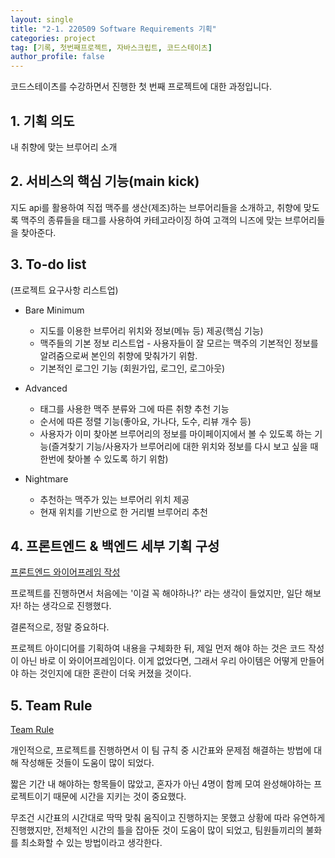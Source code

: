 ```yaml
---
layout: single
title: "2-1. 220509 Software Requirements 기획"
categories: project
tag: [기록, 첫번째프로젝트, 자바스크립트, 코드스테이츠]
author_profile: false
---
```


코드스테이츠를 수강하면서 진행한 첫 번째 프로젝트에 대한 과정입니다.

## 1. 기획 의도

내 취향에 맞는 브루어리 소개

## 2. 서비스의 핵심 기능(main kick)

지도 api를 활용하여 직접 맥주를 생산(제조)하는 브루어리들을 소개하고, 취향에 맞도록 맥주의 종류들을 태그를 사용하여 카테고라이징 하여 고객의 니즈에 맞는 브루어리들을 찾아준다.

## 3. To-do list

(프로젝트 요구사항 리스트업)

- Bare Minimum

  - 지도를 이용한 브루어리 위치와 정보(메뉴 등) 제공(핵심 기능)
  - 맥주들의 기본 정보 리스트업 - 사용자들이 잘 모르는 맥주의 기본적인 정보를 알려줌으로써 본인의 취향에 맞춰가기 위함.
  - 기본적인 로그인 기능 (회원가입, 로그인, 로그아웃)

- Advanced

  - 태그를 사용한 맥주 분류와 그에 따른 취향 추천 기능
  - 순서에 따른 정렬 기능(좋아요, 가나다, 도수, 리뷰 개수 등)
  - 사용자가 이미 찾아본 브루어리의 정보를 마이페이지에서 볼 수 있도록 하는 기능(즐겨찾기 기능/사용자가 브루어리에 대한 위치와 정보를 다시 보고 싶을 때 한번에 찾아볼 수 있도록 하기 위함)

- Nightmare

  - 추천하는 맥주가 있는 브루어리 위치 제공
  - 현재 위치를 기반으로 한 거리별 브루어리 추천

## 4. 프론트엔드 & 백엔드 세부 기획 구성

[프론트엔드 와이어프레임 작성](https://github.com/codestates/Brewhere/wiki/Wireframe)

프로젝트를 진행하면서 처음에는 '이걸 꼭 해야하나?' 라는 생각이 들었지만, 일단 해보자! 하는 생각으로 진행했다.

결론적으로, 정말 중요하다.

프로젝트 아이디어를 기획하여 내용을 구체화한 뒤, 제일 먼저 해야 하는 것은 코드 작성이 아닌 바로 이 와이어프레임이다. 이게 없었다면, 그래서 우리 아이템은 어떻게 만들어야 하는 것인지에 대한 혼란이 더욱 커졌을 것이다.

## 5. Team Rule

[Team Rule](https://github.com/codestates/Brewhere/wiki/Team-Rule)

개인적으로, 프로젝트를 진행하면서 이 팀 규칙 중 시간표와 문제점 해결하는 방법에 대해 작성해둔 것들이 도움이 많이 되었다.

짧은 기간 내 해야하는 항목들이 많았고, 혼자가 아닌 4명이 함께 모여 완성해야하는 프로젝트이기 때문에 시간을 지키는 것이 중요했다.

무조건 시간표의 시간대로 딱딱 맞춰 움직이고 진행하지는 못했고 상황에 따라 유연하게 진행했지만, 전체적인 시간의 틀을 잡아둔 것이 도움이 많이 되었고, 팀원들끼리의 불화를 최소화할 수 있는 방법이라고 생각한다.
